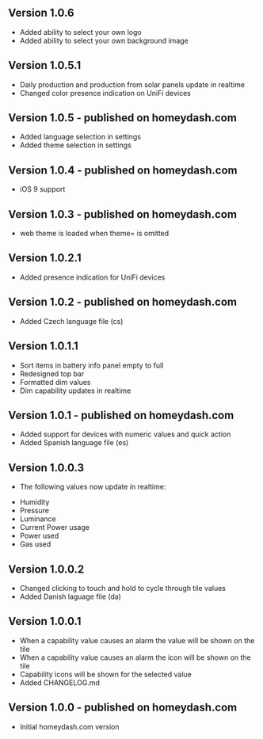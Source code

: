 ## Version 1.0.6
* Added ability to select your own logo
* Added ability to select your own background image

## Version 1.0.5.1
* Daily production and production from solar panels update in realtime
* Changed color presence indication on UniFi devices

## Version 1.0.5 - published on homeydash.com
* Added language selection in settings
* Added theme selection in settings

## Version 1.0.4 - published on homeydash.com
* iOS 9 support

## Version 1.0.3 - published on homeydash.com
* web theme is loaded when theme= is omitted

## Version 1.0.2.1
* Added presence indication for UniFi devices

## Version 1.0.2 - published on homeydash.com
* Added Czech language file (cs)

## Version 1.0.1.1
* Sort items in battery info panel empty to full
* Redesigned top bar
* Formatted dim values
* Dim capability updates in realtime

## Version 1.0.1 - published on homeydash.com
* Added support for devices with numeric values and quick action
* Added Spanish language file (es)

## Version 1.0.0.3
* The following values now update in realtime:
 - Humidity
 - Pressure
 - Luminance
 - Current Power usage
 - Power used
 - Gas used

## Version 1.0.0.2
* Changed clicking to touch and hold to cycle through tile values
* Added Danish laguage file (da)

## Version 1.0.0.1
* When a capability value causes an alarm the value will be shown on the tile
* When a capability value causes an alarm the icon will be shown on the tile
* Capability icons will be shown for the selected value
* Added CHANGELOG.md

## Version 1.0.0 - published on homeydash.com
* Initial homeydash.com version